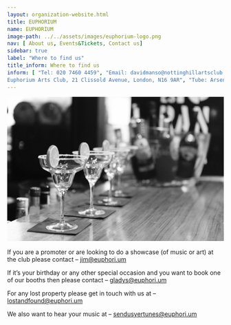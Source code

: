 ```yaml
---
layout: organization-website.html
title: EUPHORIUM
name: EUPHORIUM
image-path: ../../assets/images/euphorium-logo.png
nav: [ About us, Events&Tickets, Contact us]
sidebar: true
label: "Where to find us"
title_inform: Where to find us
inform: [ "Tel: 020 7460 4459", "Email: davidmanso@nottinghillartsclub.com", "Address:
Euphorium Arts Club, 21 Clissold Avenue, London, N16 9AR", "Tube: Arsenal (10 min)", "Bus: 28, 52, 9 4, 148, 328, 390" ]
---
```

![](../../assets/images/euphorium-1.jpg)


If you are a  promoter  or are looking to do a  showcase  (of music or art) at the club please contact – [jim@euphori.um](mailto:jim@euphori.um)

If it’s your  birthday  or any other  special occasion  and you want to book one of our booths then please contact – [gladys@euphori.um](mailto:gladys@euphori.um)

For any  lost property  please get in touch with us at – [lostandfound@euphori.um](mailto:lostandfound@euphori.um)

We also want to hear  your music  at – [sendusyertunes@euphori.um](mailto:sendusyertunes@euphori.um)

